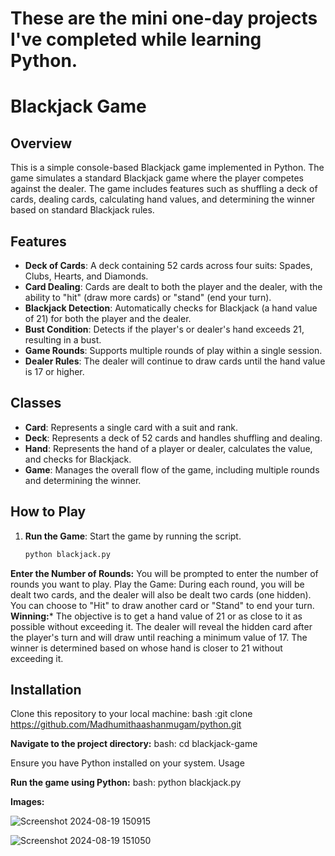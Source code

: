 # These are the mini one-day projects I've completed while learning Python.


# Blackjack Game

## Overview
This is a simple console-based Blackjack game implemented in Python. The game simulates a standard Blackjack game where the player competes against the dealer. The game includes features such as shuffling a deck of cards, dealing cards, calculating hand values, and determining the winner based on standard Blackjack rules.

## Features
- **Deck of Cards**: A deck containing 52 cards across four suits: Spades, Clubs, Hearts, and Diamonds.
- **Card Dealing**: Cards are dealt to both the player and the dealer, with the ability to "hit" (draw more cards) or "stand" (end your turn).
- **Blackjack Detection**: Automatically checks for Blackjack (a hand value of 21) for both the player and the dealer.
- **Bust Condition**: Detects if the player's or dealer's hand exceeds 21, resulting in a bust.
- **Game Rounds**: Supports multiple rounds of play within a single session.
- **Dealer Rules**: The dealer will continue to draw cards until the hand value is 17 or higher.

## Classes
- **Card**: Represents a single card with a suit and rank.
- **Deck**: Represents a deck of 52 cards and handles shuffling and dealing.
- **Hand**: Represents the hand of a player or dealer, calculates the value, and checks for Blackjack.
- **Game**: Manages the overall flow of the game, including multiple rounds and determining the winner.

## How to Play
1. **Run the Game**: Start the game by running the script.
   ```bash
   python blackjack.py

**Enter the Number of Rounds:** You will be prompted to enter the number of rounds you want to play.
Play the Game: During each round, you will be dealt two cards, and the dealer will also be dealt two cards (one hidden). You can choose to "Hit" to draw another card or "Stand" to end your turn.
**Winning:*** The objective is to get a hand value of 21 or as close to it as possible without exceeding it. The dealer will reveal the hidden card after the player's turn and will draw until reaching a minimum value of 17. The winner is determined based on whose hand is closer to 21 without exceeding it.
## Installation
Clone this repository to your local machine:
bash :git clone https://github.com/Madhumithaashanmugam/python.git

**Navigate to the project directory:**
bash: cd blackjack-game

Ensure you have Python installed on your system.
Usage

**Run the game using Python:**
bash: python blackjack.py

**Images:**

![Screenshot 2024-08-19 150915](https://github.com/user-attachments/assets/bdd16b01-c00e-47f9-89ff-be4f5392740f)

![Screenshot 2024-08-19 151050](https://github.com/user-attachments/assets/1544f362-23b4-42c1-999e-9fda84294385)


